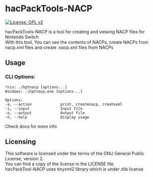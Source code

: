 # hacPackTools-NACP

[![License: GPL v2](https://img.shields.io/badge/License-GPL%20v2-blue.svg)](https://www.gnu.org/licenses/old-licenses/gpl-2.0.en.html)

hacPackTools-NACP is a tool for creating and viewing NACP files for Nintendo Switch  
With this tool, You can see the contents of NACPs, create NACPs from nacp.xml files and create .nacp.xml files from NACPs


## Usage

### CLI Options:  
```
*nix: ./hptnacp [options...]  
Windows: .\hptnacp.exe [options...]  
  
Options:  
-a, --action             print, createnacp, createxml  
-i, --input              Input file  
-o, --output             Output file  
-h, --help               Display usage
``` 
Check docs for more info

## Licensing

This software is licensed under the terms of the GNU General Public License, version 2.  
You can find a copy of the license in the LICENSE file.  
hacPackTool-NACP uses tinyxml2 library which is under zlib license